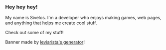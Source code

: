 ### Hey hey hey!

My name is Sivelos. I'm a developer who enjoys making games, web pages, and anything that helps me create cool stuff.

Check out some of my stuff!

<!--
**Sivelos1/Sivelos1** is a ✨ _special_ ✨ repository because its `README.md` (this file) appears on your GitHub profile.

Here are some ideas to get you started:

- 🔭 I’m currently working on ...
- 🌱 I’m currently learning ...
- 👯 I’m looking to collaborate on ...
- 🤔 I’m looking for help with ...
- 💬 Ask me about ...
- 📫 How to reach me: ...
- 😄 Pronouns: ...
- ⚡ Fun fact: ...
-->

Banner made by [leviarista's generator](https://leviarista.github.io/github-profile-header-generator/)!
